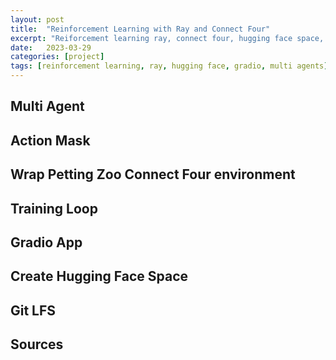 ```yaml
---
layout: post
title:  "Reinforcement Learning with Ray and Connect Four"
excerpt: "Reiforcement learning ray, connect four, hugging face space, multi agents, torch, gradio"
date:   2023-03-29
categories: [project]
tags: [reinforcement learning, ray, hugging face, gradio, multi agents]
---
```



## Multi Agent

## Action Mask

## Wrap Petting Zoo Connect Four environment

## Training Loop

## Gradio App

## Create Hugging Face Space

## Git LFS

<script	type="module" src="https://gradio.s3-us-west-2.amazonaws.com/3.23.0/gradio.js"></script>

<gradio-app src="https://clementbm-connectfour.hf.space"></gradio-app>

## Sources
